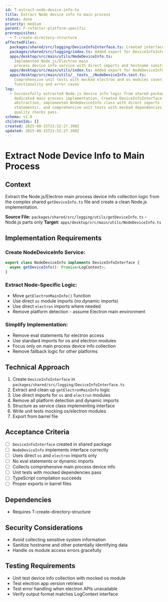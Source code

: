 ```yaml
---
id: T-extract-node-device-info-to
title: Extract Node device info to main process
status: done
priority: medium
parent: F-refactor-platform-specific
prerequisites:
  - T-create-directory-structure
affectedFiles:
  packages/shared/src/logging/DeviceInfoInterface.ts: Created interface for device info collection services
  packages/shared/src/logging/index.ts: Added export for DeviceInfoInterface
  apps/desktop/src/main/utils/NodeDeviceInfo.ts:
    Implemented Node.js/Electron main
    process device info service with direct imports and hostname sanitization
  apps/desktop/src/main/utils/index.ts: Added export for NodeDeviceInfo class
  apps/desktop/src/main/utils/__tests__/NodeDeviceInfo.test.ts:
    Comprehensive unit tests with mocked electron and os modules covering all
    functionality and error cases
log:
  - Successfully extracted Node.js device info logic from shared package into a
    dedicated main process implementation. Created DeviceInfoInterface for clean
    abstraction, implemented NodeDeviceInfo class with direct imports (no eval
    statements), and comprehensive unit tests with mocked dependencies. All
    quality checks pass.
schema: v1.0
childrenIds: []
created: 2025-08-15T21:52:27.390Z
updated: 2025-08-15T21:52:27.390Z
---
```


# Extract Node Device Info to Main Process

## Context

Extract the Node.js/Electron main process device info collection logic from the complex shared `getDeviceInfo.ts` file and create a clean Node.js implementation.

**Source File:** `packages/shared/src/logging/utils/getDeviceInfo.ts` - Node.js parts only
**Target:** `apps/desktop/src/main/utils/NodeDeviceInfo.ts`

## Implementation Requirements

### Create NodeDeviceInfo Service:

```typescript
export class NodeDeviceInfo implements DeviceInfoInterface {
  async getDeviceInfo(): Promise<LogContext>;
}
```

### Extract Node-Specific Logic:

- Move `getElectronMainInfo()` function
- Use direct `os` module imports (no dynamic imports)
- Use direct `electron` imports where needed
- Remove platform detection - assume Electron main environment

### Simplify Implementation:

- Remove eval statements for electron access
- Use standard imports for os and electron modules
- Focus only on main process device info collection
- Remove fallback logic for other platforms

## Technical Approach

1. Create `DeviceInfoInterface` in `packages/shared/src/logging/DeviceInfoInterface.ts`
2. Extract and clean up `getElectronMainInfo` logic
3. Use direct imports for `os` and `electron` modules
4. Remove all platform detection and dynamic imports
5. Structure as service class implementing interface
6. Write unit tests mocking os/electron modules
7. Export from barrel file

## Acceptance Criteria

- [ ] `DeviceInfoInterface` created in shared package
- [ ] `NodeDeviceInfo` implements interface correctly
- [ ] Uses direct `os` and `electron` imports only
- [ ] No eval statements or dynamic imports
- [ ] Collects comprehensive main process device info
- [ ] Unit tests with mocked dependencies pass
- [ ] TypeScript compilation succeeds
- [ ] Proper exports in barrel files

## Dependencies

- Requires T-create-directory-structure

## Security Considerations

- Avoid collecting sensitive system information
- Sanitize hostname and other potentially identifying data
- Handle os module access errors gracefully

## Testing Requirements

- Unit test device info collection with mocked os module
- Test electron app version retrieval
- Test error handling when electron APIs unavailable
- Verify output format matches LogContext interface

